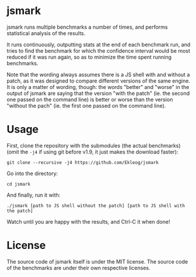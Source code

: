 jsmark
======

jsmark runs multiple benchmarks a number of times, and performs statistical
analysis of the results.

It runs continuously, outputting stats at the end of each benchmark run, and
tries to find the benchmark for which the confidence interval would be most
reduced if it was run again, so as to minimize the time spent running
benchmarks.

Note that the wording always assumes there is a JS shell with and without a
patch, as it was designed to compare different versions of the same engine. It
is only a matter of wording, though: the words "better" and "worse" in the
output of jsmark are saying that the version "with the patch" (ie. the second
one passed on the command line) is better or worse than the version "without the
pach" (ie. the first one passed on the command line).


Usage
=====

First, clone the repository with the submodules (the actual benchmarks) (omit
the `-j4` if using git before v1.9, it just makes the download faster):
```
git clone --recursive -j4 https://github.com/Ekleog/jsmark
```

Go into the directory:
```
cd jsmark
```

And finally, run it with:
```
./jsmark [path to JS shell without the patch] [path to JS shell with the patch]
```

Watch until you are happy with the results, and Ctrl-C it when done!


License
=======

The source code of jsmark itself is under the MIT license. The source code of
the benchmarks are under their own respective licenses.
